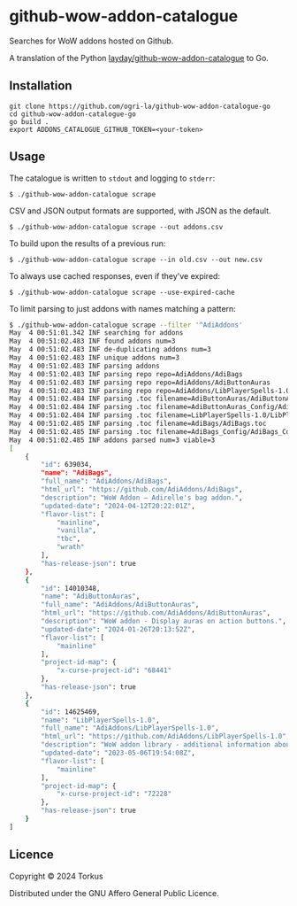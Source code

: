 # github-wow-addon-catalogue

Searches for WoW addons hosted on Github.

A translation of the Python [layday/github-wow-addon-catalogue](https://github.com/layday/github-wow-addon-catalogue) to Go.

## Installation

```
git clone https://github.com/ogri-la/github-wow-addon-catalogue-go
cd github-wow-addon-catalogue-go
go build .
export ADDONS_CATALOGUE_GITHUB_TOKEN=<your-token>
```

## Usage

The catalogue is written to `stdout` and logging to `stderr`:

    $ ./github-wow-addon-catalogue scrape

CSV and JSON output formats are supported, with JSON as the default.

    $ ./github-wow-addon-catalogue scrape --out addons.csv

To build upon the results of a previous run:

    $ ./github-wow-addon-catalogue scrape --in old.csv --out new.csv

To always use cached responses, even if they've expired:

    $ ./github-wow-addon-catalogue scrape --use-expired-cache

To limit parsing to just addons with names matching a pattern:

```bash
$ ./github-wow-addon-catalogue scrape --filter '^AdiAddons'
May  4 00:51:01.342 INF searching for addons
May  4 00:51:02.483 INF found addons num=3
May  4 00:51:02.483 INF de-duplicating addons num=3
May  4 00:51:02.483 INF unique addons num=3
May  4 00:51:02.483 INF parsing addons
May  4 00:51:02.483 INF parsing repo repo=AdiAddons/AdiBags
May  4 00:51:02.483 INF parsing repo repo=AdiAddons/AdiButtonAuras
May  4 00:51:02.483 INF parsing repo repo=AdiAddons/LibPlayerSpells-1.0
May  4 00:51:02.484 INF parsing .toc filename=AdiButtonAuras/AdiButtonAuras.toc
May  4 00:51:02.484 INF parsing .toc filename=AdiButtonAuras_Config/AdiButtonAuras_Config.toc
May  4 00:51:02.484 INF parsing .toc filename=LibPlayerSpells-1.0/LibPlayerSpells-1.0.toc
May  4 00:51:02.485 INF parsing .toc filename=AdiBags/AdiBags.toc
May  4 00:51:02.485 INF parsing .toc filename=AdiBags_Config/AdiBags_Config.toc
May  4 00:51:02.485 INF addons parsed num=3 viable=3
[
	{
		"id": 639034,
		"name": "AdiBags",
		"full_name": "AdiAddons/AdiBags",
		"html_url": "https://github.com/AdiAddons/AdiBags",
		"description": "WoW Addon — Adirelle's bag addon.",
		"updated-date": "2024-04-12T20:22:01Z",
		"flavor-list": [
			"mainline",
			"vanilla",
			"tbc",
			"wrath"
		],
		"has-release-json": true
	},
	{
		"id": 14010348,
		"name": "AdiButtonAuras",
		"full_name": "AdiAddons/AdiButtonAuras",
		"html_url": "https://github.com/AdiAddons/AdiButtonAuras",
		"description": "WoW addon - Display auras on action buttons.",
		"updated-date": "2024-01-26T20:13:52Z",
		"flavor-list": [
			"mainline"
		],
		"project-id-map": {
			"x-curse-project-id": "68441"
		},
		"has-release-json": true
	},
	{
		"id": 14625469,
		"name": "LibPlayerSpells-1.0",
		"full_name": "AdiAddons/LibPlayerSpells-1.0",
		"html_url": "https://github.com/AdiAddons/LibPlayerSpells-1.0",
		"description": "WoW addon library - additional information about player spells.",
		"updated-date": "2023-05-06T19:54:08Z",
		"flavor-list": [
			"mainline"
		],
		"project-id-map": {
			"x-curse-project-id": "72228"
		},
		"has-release-json": true
	}
]
```

## Licence

Copyright © 2024 Torkus

Distributed under the GNU Affero General Public Licence.
